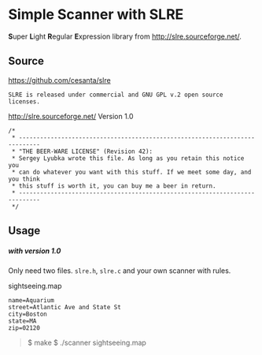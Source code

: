 
# Simple Scanner with SLRE

**S**uper **L**ight **R**egular **E**xpression library from http://slre.sourceforge.net/.

## Source

https://github.com/cesanta/slre
```
SLRE is released under commercial and GNU GPL v.2 open source licenses.
```

http://slre.sourceforge.net/ Version 1.0 
```
/*
 * ----------------------------------------------------------------------------
 * "THE BEER-WARE LICENSE" (Revision 42):
 * Sergey Lyubka wrote this file. As long as you retain this notice you
 * can do whatever you want with this stuff. If we meet some day, and you think
 * this stuff is worth it, you can buy me a beer in return.
 * ----------------------------------------------------------------------------
 */
```

## Usage 

##### with version 1.0 

Only need two files. `slre.h`, `slre.c` and your own scanner with rules. 

sightseeing.map
```
name=Aquarium
street=Atlantic Ave and State St
city=Boston
state=MA
zip=02120
```


> $ make
> $ ./scanner sightseeing.map


      